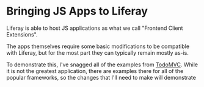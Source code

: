 # Bringing JS Apps to Liferay

Liferay is able to host JS applications as what we call "Frontend Client Extensions".

The apps themselves require some basic modifications to be compatible with Liferay, but for the most part they can typically remain mostly as-is.

To demonstrate this, I've snagged all of the examples from [TodoMVC](https://todomvc.com/). While it is not the greatest application, there are examples there for all of the popular frameworks, so the changes that I'll need to make will demonstrate 